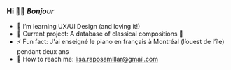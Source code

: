 ### Hi 👋🏼 <em>Bonjour</em>

- 🌱 I’m learning UX/UI Design (and loving it!)
- 🔭 Current project: A database of classical compositions 🎼
- ⚡ Fun fact: J'ai enseigné le piano en français à Montréal (l’ouest de l’île) pendant deux ans
- 📮 How to reach me: lisa.raposamillar@gmail.com

<!--
**raposamillar/raposamillar** is a ✨ _special_ ✨ repository because its `README.md` (this file) appears on your GitHub profile.

Here are some ideas to get you started:

- 🔭 I’m currently working on ...
- 🌱 I’m currently learning ...
- 👯 I’m looking to collaborate on ...
- 🤔 I’m looking for help with ...
- 💬 Ask me about ...
- 📫 How to reach me: ...
- 😄 Pronouns: ...
- ⚡ Fun fact: ...
-->

